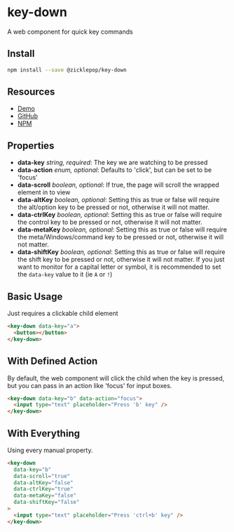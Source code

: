 # key-down

A web component for quick key commands

## Install

```sh
npm install --save @zicklepop/key-down
```

## Resources

- [Demo](http://zicklepop.github.io/key-down/demo.html)
- [GitHub](https://github.com/zicklepop/key-down)
- [NPM](https://www.npmjs.com/package/@zicklepop/key-down)

## Properties

- **data-key** _string, required_: The key we are watching to be pressed
- **data-action** _enum, optional_: Defaults to 'click', but can be set to be 'focus'
- **data-scroll** _boolean, optional_: If true, the page will scroll the wrapped element in to view
- **data-altKey** _boolean, optional_: Setting this as true or false will require the alt/option key to be pressed or not, otherwise it will not matter.
- **data-ctrlKey** _boolean, optional_: Setting this as true or false will require the control key to be pressed or not, otherwise it will not matter.
- **data-metaKey** _boolean, optional_: Setting this as true or false will require the meta/Windows/command key to be pressed or not, otherwise it will not matter.
- **data-shiftKey** _boolean, optional_: Setting this as true or false will require the shift key to be pressed or not, otherwise it will not matter. If you just want to monitor for a capital letter or symbol, it is recommended to set the `data-key` value to it (ie `A` or `!`)

## Basic Usage

Just requires a clickable child element

```html
<key-down data-key="a">
  <button></button>
</key-down>
```

## With Defined Action

By default, the web component will click the child when the key is pressed, but you can pass in an action like 'focus' for input boxes.

```html
<key-down data-key="b" data-action="focus">
  <input type="text" placeholder="Press 'b' key" />
</key-down>
```

## With Everything

Using every manual property.

```html
<key-down
  data-key="b"
  data-scroll="true"
  data-altKey="false"
  data-ctrlKey="true"
  data-metaKey="false"
  data-shiftKey="false"
>
  <input type="text" placeholder="Press 'ctrl+b' key" />
</key-down>
```
